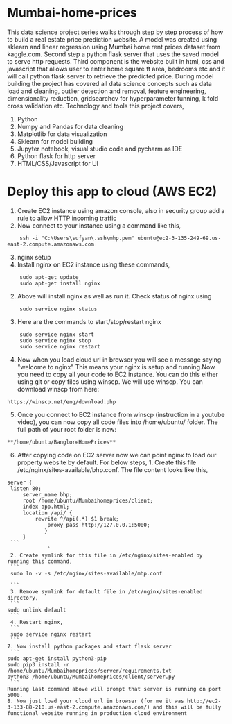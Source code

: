 # Mumbai-home-prices
This data science project series walks through step by step process of how to build a real estate price prediction website. A model was created using sklearn and linear regression using Mumbai home rent prices dataset from kaggle.com. Second step a python flask server that uses the saved model to serve http requests. Third component is the website built in html, css and javascript that allows user to enter home square ft area, bedrooms etc and it will call python flask server to retrieve the predicted price. During model building the project has covered all data science concepts such as data load and cleaning, outlier detection and removal, feature engineering, dimensionality reduction, gridsearchcv for hyperparameter tunning, k fold cross validation etc. Technology and tools this project covers,

1. Python
2. Numpy and Pandas for data cleaning
3. Matplotlib for data visualization
4. Sklearn for model building
5. Jupyter notebook, visual studio code and pycharm as IDE
6. Python flask for http server
7. HTML/CSS/Javascript for UI


# Deploy this app to cloud (AWS EC2)
1. Create EC2 instance using amazon console, also in security group add a rule to allow HTTP incoming traffic
2. Now connect to your instance using a command like this,
```
	ssh -i "C:\Users\sufyan\.ssh\mhp.pem" ubuntu@ec2-3-135-249-69.us-east-2.compute.amazonaws.com
```
3. nginx setup
  1. Install nginx on EC2 instance using these commands,
```
	sudo apt-get update
	sudo apt-get install nginx
```
  2. Above will install nginx as well as run it. Check status of nginx using
```
	sudo service nginx status
```
  3. Here are the commands to start/stop/restart nginx
```
	sudo service nginx start
	sudo service nginx stop
	sudo service nginx restart
```
   4. Now when you load cloud url in browser you will see a message saying "welcome to nginx" This means your nginx is setup and running.Now you need to copy all your code to      EC2 instance. You can do this either using git or copy files using winscp. We will use winscp. You can download winscp from here: 
   ```
   https://winscp.net/eng/download.php
   ```
   5. Once you connect to EC2 instance from winscp (instruction in a youtube video), you can now copy all code files into /home/ubuntu/ folder. The full path of your root folder    is now:
   ```
   **/home/ubuntu/BangloreHomePrices**
   ```
   6. After copying code on EC2 server now we can point nginx to load our property website by default. For below steps,
    1. Create this file /etc/nginx/sites-available/bhp.conf. The file content looks like this,
   ```
   server {
   	listen 80;
        server_name bhp;
        root /home/ubuntu/Mumbaihomeprices/client;
        index app.html;
        location /api/ {
        	rewrite ^/api(.*) $1 break;
                proxy_pass http://127.0.0.1:5000;
               }
    	}
    ```
	    		`
    2. Create symlink for this file in /etc/nginx/sites-enabled by running this command,
    ```
    sudo ln -v -s /etc/nginx/sites-available/mhp.conf

    ```
    3. Remove symlink for default file in /etc/nginx/sites-enabled directory,
    ```
   sudo unlink default
    ```
    4. Restart nginx,
    ```
    sudo service nginx restart
    ```
7. Now install python packages and start flask server
    ```
  sudo apt-get install python3-pip
  sudo pip3 install -r /home/ubuntu/Mumbaihomeprices/server/requirements.txt
  python3 /home/ubuntu/Mumbaihomeprices/client/server.py
	```
Running last command above will prompt that server is running on port 5000.
8. Now just load your cloud url in browser (for me it was http://ec2-3-133-88-210.us-east-2.compute.amazonaws.com/) and this will be fully functional website running in production cloud environment



